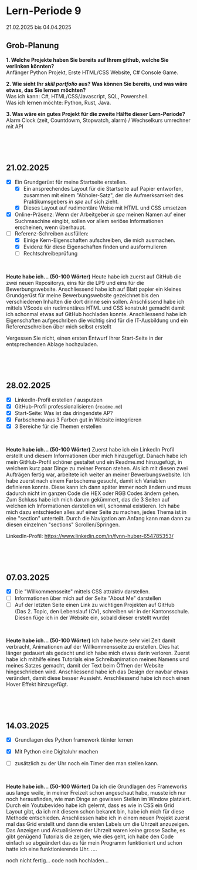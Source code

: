 # Lern-Periode 9

21.02.2025 bis 04.04.2025

## Grob-Planung

**1. Welche Projekte haben Sie bereits auf Ihrem github, welche Sie verlinken könnten?**                    
       Anfänger Python Projekt, Erste HTML/CSS Website, C# Console Game.
       
**2. Wie sieht Ihr *skill portfolio* aus? Was können Sie bereits, und was wäre etwas, das Sie lernen möchten?**                        
        Was ich kann: C#, HTML/CSS/Javascript, SQL, Powershell.                                         
        Was ich lernen möchte: Python, Rust, Java.          
        
**3. Was wäre ein gutes Projekt für die zweite Hälfte dieser Lern-Periode?**                                                    
        Alarm Clock (zeit, Countdowm, Stopwatch, alarm) / Wechselkurs umrechner mit API    
        

&nbsp;
 
&nbsp;

## 21.02.2025

- [x] Ein Grundgerüst für meine Startseite erstellen. 
  - [x] Ein ansprechendes Layout für die Startseite auf Papier entworfen, zusammen mit einem "Abholer-Satz", der die Aufmerksamkeit des Praktikumsgebers *in spe* auf sich zieht.
  - [x] Dieses Layout auf rudimentäre Weise mit HTML und CSS umsetzen

- [x] Online-Präsenz: Wenn der Arbeitgeber *in spe* meinen Namen auf einer Suchmaschine eingibt, sollen vor allem seriöse Informationen erscheinen, wenn überhaupt. 
- [ ] Referenz-Schreiben ausfüllen:
  - [x] Einige Kern-Eigenschaften aufschreiben, die mich ausmachen.
  - [x] Evidenz für diese Eigenschaften finden und ausformulieren
  - [ ] Rechtschreibeprüfung

 &nbsp;

**Heute habe ich... (50-100 Wörter)**
Heute habe ich zuerst auf GitHub die zwei neuen Repositorys, eins für die LP9 und eins für die Bewerbungswebsite. Anschliessend habe ich auf Blatt papier ein kleines Grundgerüst für meine Bewerbungswebsite gezeichnet bis den verschiedenen Inhalten die dort drinne sein sollen. Anschlissend habe ich mittels VScode ein rudimentäres HTML und CSS konstrukt gemacht damit ich schonmal etwas auf GitHub hochladen konnte. Anschliessend habe ich Eigenschaften aufgeschriben die wichtig sind für die IT-Ausbildung und ein Referenzschreiben über mich selbst erstellt

Vergessen Sie nicht, einen ersten Entwurf Ihrer Start-Seite in der entsprechenden Ablage hochzuladen. 

&nbsp;
 
&nbsp;

## 28.02.2025

- [x] LinkedIn-Profil erstellen / ausputzen
- [x] GitHub-Profil professionalisieren (`readme.md`)
- [x] Start-Seite: Was ist das dringendste AP?
- [x] Farbschema aus 3 Farben gut in Website integrieren
- [x] 3 Bereiche für die Themen erstellen

 &nbsp;

**Heute habe ich... (50-100 Wörter)**
Zuerst habe ich ein LinkedIn Profil erstellt und diesem Informationen über mich hinzugefügt. Danach habe ich mein GitHub-Profil schöner gestaltet und ein Readme.md hinzugefügt, in welchem kurz paar Dinge zu meiner Person stehen. Als ich mit diesen zwei Aufträgen fertig war, arbeitete ich weiter an meiner Bewerbungswebsite. Ich habe zuerst nach einem Farbschema gesucht, damit ich Variablen definieren konnte. Diese kann ich dann später immer noch ändern und muss dadurch nicht im ganzen Code die HEX oder RGB Codes ändern gehen. Zum Schluss habe ich mich darum gekümmert, das die 3 Seiten auf welchen ich Informationen darstellen will, schonmal existieren. Ich habe mich dazu entschieden alles auf einer Seite zu machen, jedes Thema ist in eine "section" unterteilt. Durch die Navigation am Anfang kann man dann zu diesen einzelnen "sections" Scrollen/Springen.

LinkedIn-Profil: https://www.linkedin.com/in/fynn-huber-654785353/

&nbsp;
 
&nbsp;

## 07.03.2025

- [x] Die "Willkommensseite" mittels CSS attraktiv darstellen.
- [ ] Informationen über mich auf der Seite "About Me" darstellen
- [ ] Auf der letzten Seite einen Link zu wichtigen Projekten auf GitHub                                                          
(Das 2. Topic, den Lebenslauf (CV), schreiben wir in der Kantonsschule. Diesen füge ich in der Website ein, sobald dieser erstellt wurde)

 &nbsp;

**Heute habe ich... (50-100 Wörter)**
Ich habe heute sehr viel Zeit damit verbracht, Animationen auf der Willkommensseite zu erstellen. Dies hat länger gedauert als gedacht und ich habe mich etwas darin verloren. Zuerst habe ich mithilfe eines Tutorials eine Schreibanimation meines Namens und meines Satzes gemacht, damit der Text beim Öffnen der Website hingeschrieben wird. Anschliessend habe ich das Design der navbar etwas verändert, damit diese besser Aussieht. Anschliessend habe ich noch einen Hover Effekt hinzugefügt.

&nbsp;
 
&nbsp;

## 14.03.2025

- [x] Grundlagen des Python framework tkinter lernen
- [x] Mit Python eine Digitaluhr machen
- [ ] zusätzlich zu der Uhr noch ein Timer den man stellen kann. 


&nbsp;

**Heute habe ich... (50-100 Wörter)**
Da ich die Grundlagen des Frameworks aus lange weile, in meiner Freizeit schon angeschaut habe, musste ich nur noch herausfinden, wie man Dinge an gewissen Stellen im Window platziert. Durch ein Youtubevideo habe ich gelernt, dass es wie in CSS ein Grid Layout gibt, da ich mit diesem schon bekannt bin, habe ich mich für diese Methode entschieden. Anschliessen habe ich in einem neuen Projekt zuerst mal das Grid erstellt und dann die ersten Labels um die Uhrzeit anzuzeigen. Das Anzeigen und Aktualisieren der Uhrzeit waren keine grosse Sache, es gibt genügend Tutorials die zeigen, wie dies geht, ich habe den Code einfach so abgeändert das es für mein Programm funktioniert und schon hatte ich eine funktionierende Uhr. ....

noch nicht fertig... 
code noch hochladen...
